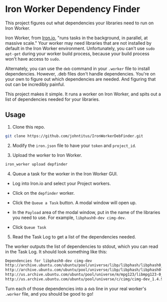 Iron Worker Dependency Finder
=========

This project figures out what dependencies your libraries need to run on Iron Worker.

Iron Worker, from [Iron.io](http://http://www.iron.io/), "runs tasks in the background, in parallel, at massive scale."  Your worker may need libraries that are not installed by default in the Iron Worker environment. Unfortunately, you can't use `sudo apt-get` during your worker build process, because your build process won't have access to `sudo`.

Alternately, you can use the `deb` command in your `.worker` file to install dependencies. However, .deb files don't handle dependencies. You're on your own to figure out which dependencies are needed. And figuring that out can be incredibly painful.

This project makes it simple. It runs a worker on Iron Worker, and spits out a list of dependencies needed for your libraries.

## Usage
1) Clone this repo.

```bash
git clone https://github.com/johntitus/IronWorkerDebFinder.git
```

2) Modify the `iron.json` file to have your `token` and `project_id`.

3) Upload the worker to Iron Worker.

```bash
iron_worker upload depfinder
```

4) Queue a task for the worker in the Iron Worker GUI.

- Log into Iron.io and select your Project workers.

- Click on the `depfinder` worker.

- Click the `Queue a Task` button. A modal window will open up.

- In the `Payload` area of the modal window, put in the name of the libraries you need to use. For example, `libphash0-dev cimg-dev`.

- Click `Queue Task`

5) Read the Task Log to get a list of the dependencies needed.

The worker outputs the list of dependencies to stdout, which you can read in the Task Log.  It should look something like this:

```bash
Dependencies for libphash0-dev cimg-dev
http://archive.ubuntu.com/ubuntu/pool/universe/libp/libphash/libphash0_0.9.4-1.2_amd64.deb
http://archive.ubuntu.com/ubuntu/pool/universe/libp/libphash/libphash0-dev_0.9.4-1.2_amd64.deb
http://us.archive.ubuntu.com/ubuntu/pool/universe/m/mpg123/libmpg123-0_1.15.3-1ubuntu1_amd64.deb
http://us.archive.ubuntu.com/ubuntu/pool/universe/c/cimg/cimg-dev_1.4.9-2build2_all.deb
```

Turn each of those dependencies into a `deb` line in your real worker's `.worker` file, and you should be good to go!